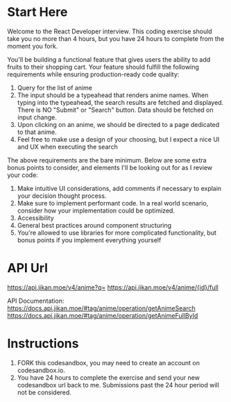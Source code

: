 # Start Here

Welcome to the React Developer interview. This coding exercise should take you no more than 4 hours, but you have 24 hours to complete from the moment you fork.

You'll be building a functional feature that gives users the ability to add fruits to their shopping cart. Your feature should fulfill the following requirements while ensuring production-ready code quality:

1. Query for the list of anime
2. The input should be a typeahead that renders anime names. When typing into the typeahead, the search results are fetched and displayed. There is NO "Submit" or "Search" button. Data should be fetched on input change.
3. Upon clicking on an anime, we should be directed to a page dedicated to that anime.
4. Feel free to make use a design of your choosing, but I expect a nice UI and UX when executing the search

The above requirements are the bare minimum. Below are some extra bonus points to consider, and elements I'll be looking out for as I review your code:

1. Make intuitive UI considerations, add comments if necessary to explain your decision thought process. 
2. Make sure to implement performant code. In a real world scenario, consider how your implementation could be optimized.
3. Accessibility
4. General best practices around component structuring
5. You're allowed to use libraries for more complicated functionality, but bonus points if you implement everything yourself

# API Url

https://api.jikan.moe/v4/anime?q=
https://api.jikan.moe/v4/anime/{id}/full

API Documentation:
https://docs.api.jikan.moe/#tag/anime/operation/getAnimeSearch
https://docs.api.jikan.moe/#tag/anime/operation/getAnimeFullById

# Instructions

1. FORK this codesandbox, you may need to create an account on codesandbox.io.
2. You have 24 hours to complete the exercise and send your new codesandbox url back to me. Submissions past the 24 hour period will not be considered.
